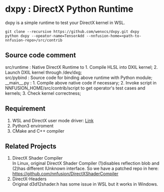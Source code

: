 # dxpy : DirectX Python Runtime
dxpy is a simple runtime to test your DirectX kernel in WSL.    
```shell
git clone --recursive https://github.com/wenxcs/dxpy.git dxpy
python dxpy --opeator-name=TensorAdd --nnfusion-home=<path-to-nnfusion-repo>/src/contrib
```
## Source code comment
src/runtime : Native DirectX Runtime to 1. Compile HLSL into DXIL kernel; 2. Launch DXIL kernel through /dev/dxg;   
src/pybind : Source code for binding above runtime with Python module;   
\_\_main\_\_.py : 1. Compile above native code if necessary; 2. Invoke script in NNFUSION_HOME/src/contrib/script to get operator's test cases and kernels; 3. Check kernel correctness;   

## Requirement
1. WSL and DirectX user mode driver: [Link](https://devblogs.microsoft.com/directx/directx-heart-linux/)
2. Python3 enviroment
3. CMake and C++ compiler

## Related Projects
1. DirectX Shader Compiler   
In Linux, original DirectX Shader Compiler (1)disables reflection blob and (2)has different IUnknown interface. So we have a patched repo in here: https://github.com/nnfusion/DirectXShaderCompiler
2. DirectX-Headers   
Original d3d12shader.h has some issue in WSL but it works in Windows.
